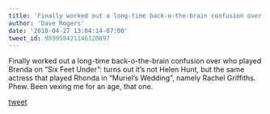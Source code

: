 ```yaml
---
title: 'Finally worked out a long-time back-o-the-brain confusion over who played...'
author: 'Dave Rogers'
date: '2018-04-27 13:04:14-07:00'
tweet_id: 989958421146320897
---
```

Finally worked out a long-time back-o-the-brain confusion over who played Brenda on “Six Feet Under”: turns out it’s not Helen Hunt, but the same actress that played Rhonda in “Muriel’s Wedding”, namely Rachel Griffiths. Phew. Been vexing me for an age, that one.

[tweet](https://twitter.com/yukondude/status/989958421146320897)